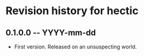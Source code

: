 # Revision history for hectic

## 0.1.0.0 -- YYYY-mm-dd

* First version. Released on an unsuspecting world.
